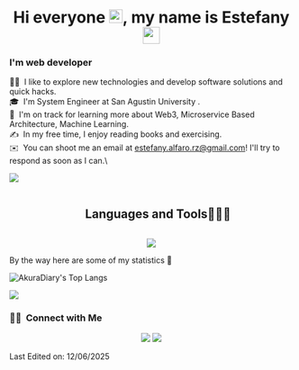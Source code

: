 <h1 align="center">Hi everyone <img src="https://github.com/TheDudeThatCode/TheDudeThatCode/blob/master/Assets/Earth.gif" width="24px">, my name is Estefany <img src="https://github.com/souvikguria98/souvikguria98/blob/master/Hi.gif" width="30"> </h1>

###   I'm web developer
👨‍💻 &nbsp;I like to explore new technologies and develop software solutions and quick hacks.\
🎓 &nbsp;I'm System Engineer at San Agustin University .\
🌱 &nbsp;I'm on track for learning more about Web3, Microservice Based Architecture, Machine Learning.\
✍️ &nbsp;In my free time, I enjoy reading books and exercising.\
✉️ &nbsp;You can shoot me an email at estefany.alfaro.rz@gmail.com! I'll try to respond as soon as I can.\

<!--### so, curently this is my first try making my readme, hope you like it 😄-->

<a href="https://www.youtube.com/watch?v=dQw4w9WgXcQ"><img src="https://user-images.githubusercontent.com/73097560/115834477-dbab4500-a447-11eb-908a-139a6edaec5c.gif"></a>

<div id="user-content-toc">
  <ul align="center">
    <summary><h2 style="display: inline-block">Languages and Tools👨🏻‍💻</h2></summary>
  </ul>
</div>
<!--tech stack icons-->
<p align="center">
  <a href="https://skillicons.dev">
    <img src="https://skillicons.dev/icons?i=postgres,mysql,prisma,html,java,js,ts,nodejs,nest,express,postman,react,redux,nextjs,tailwind,materialui,css,vscode,next,figma,git,github&perline=14" />
  </a>
</p>

By the way here are some of my statistics 🚀
<!--## ![AkuraDiary's github stats](https://github-readme-stats.vercel.app/api?username=tefa0408A&show_icons=true&theme=tokyonight)
<img src="https://github-readme-streak-stats.herokuapp.com/?user=tefa0408A&theme=tokyonight" alt="mystreak"/>-->
![AkuraDiary's Top Langs](https://github-readme-stats.vercel.app/api/top-langs/?username=tefa0408A&theme=tokyonight&layout=compact) 

<a href="https://www.youtube.com/watch?v=dQw4w9WgXcQ"><img src="https://user-images.githubusercontent.com/73097560/115834477-dbab4500-a447-11eb-908a-139a6edaec5c.gif"></a>


### 🤝🏻 &nbsp;Connect with Me

<p align="center">
<a href="https://www.linkedin.com/in/estefany-alfaro/"><img src="https://img.shields.io/badge/-Estefany Alfaro-0077B5?style=flat&logo=Linkedin&logoColor=white"/></a>
<a href="mailto:estefany.alfaro.rz@gmail.com"><img src="https://img.shields.io/badge/-estefany.alfaro.rz@gmail.com-D14836?style=flat&logo=Gmail&logoColor=white"/></a>
</p>



Last Edited on: 12/06/2025
